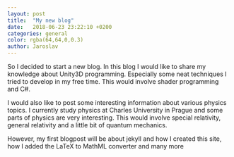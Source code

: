 ```yaml
---
layout: post
title:  "My new blog"
date:   2018-06-23 23:22:10 +0200
categories: general
color: rgba(64,64,0,0.3)
author: Jaroslav
---
```

So I decided to start a new blog. In this blog I would like to share my knowledge about Unity3D programming. Especially some neat techniques I tried to develop in my free time. This would involve shader programming and C#.

I would also like to post some interesting information about various physics topics. I currently study physics at Charles University in Prague and some parts of physics are very interesting. This would involve special relativity, general relativity and a little bit of quantum mechanics.

However, my first blogpost will be about jekyll and how I created this site, how I added the LaTeX to MathML converter and many more